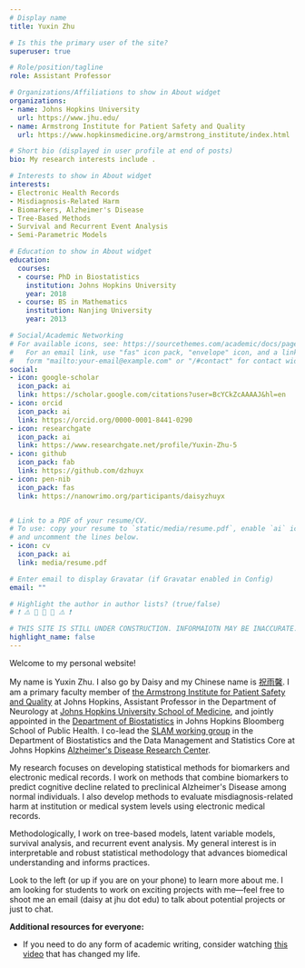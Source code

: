 ```yaml
---
# Display name
title: Yuxin Zhu

# Is this the primary user of the site?
superuser: true

# Role/position/tagline
role: Assistant Professor

# Organizations/Affiliations to show in About widget
organizations:
- name: Johns Hopkins University
  url: https://www.jhu.edu/
- name: Armstrong Institute for Patient Safety and Quality
  url: https://www.hopkinsmedicine.org/armstrong_institute/index.html

# Short bio (displayed in user profile at end of posts)
bio: My research interests include .

# Interests to show in About widget
interests:
- Electronic Health Records
- Misdiagnosis-Related Harm
- Biomarkers, Alzheimer's Disease
- Tree-Based Methods
- Survival and Recurrent Event Analysis
- Semi-Parametric Models

# Education to show in About widget
education:
  courses:
  - course: PhD in Biostatistics
    institution: Johns Hopkins University
    year: 2018
  - course: BS in Mathematics
    institution: Nanjing University
    year: 2013

# Social/Academic Networking
# For available icons, see: https://sourcethemes.com/academic/docs/page-builder/#icons
#   For an email link, use "fas" icon pack, "envelope" icon, and a link in the
#   form "mailto:your-email@example.com" or "/#contact" for contact widget.
social:
- icon: google-scholar
  icon_pack: ai
  link: https://scholar.google.com/citations?user=BcYCkZcAAAAJ&hl=en
- icon: orcid
  icon_pack: ai
  link: https://orcid.org/0000-0001-8441-0290
- icon: researchgate
  icon_pack: ai
  link: https://www.researchgate.net/profile/Yuxin-Zhu-5
- icon: github
  icon_pack: fab
  link: https://github.com/dzhuyx
- icon: pen-nib
  icon_pack: fas
  link: https://nanowrimo.org/participants/daisyzhuyx


# Link to a PDF of your resume/CV.
# To use: copy your resume to `static/media/resume.pdf`, enable `ai` icons in `params.toml`, 
# and uncomment the lines below.
- icon: cv
  icon_pack: ai
  link: media/resume.pdf

# Enter email to display Gravatar (if Gravatar enabled in Config)
email: ""

# Highlight the author in author lists? (true/false)
# ❗️ ⚠️ 🚧 🚧 🚧 ⚠️ ❗️

# THIS SITE IS STILL UNDER CONSTRUCTION. INFORMAIOTN MAY BE INACCURATE.
highlight_name: false
---
```



Welcome to my personal website! 

My name is Yuxin Zhu. I also go by Daisy and my Chinese name is [祝雨馨](https://www.name-coach.com/yuxin-zhu-15d331b8-8dc2-4c44-8206-ef685ebf2bdb). I am a primary faculty member of [the Armstrong Institute for Patient Safety and Quality](https://www.hopkinsmedicine.org/armstrong_institute/index.html) at Johns Hopkins, Assistant Professor in the Department of Neurology at [Johns Hopkins University School of Medicine](https://www.hopkinsmedicine.org/som/), and jointly appointed in the [Department of Biostatistics](https://publichealth.jhu.edu/departments/biostatistics) in Johns Hopkins Bloomberg School of Public Health. I co-lead the [SLAM working group](https://sites.google.com/site/jhuslamgroup/) in the Department of Biostatistics and the Data Management and Statistics Core at Johns Hopkins [Alzheimer's Disease Research Center](https://alzresearch.org/).

My research focuses on developing statistical methods for biomarkers and electronic medical records. I work on methods that combine biomarkers to predict cognitive decline related to preclinical Alzheimer's Disease among normal individuals. I also develop methods to evaluate misdiagnosis-related harm at institution or medical system levels using electronic medical records. 

Methodologically, I work on tree-based models, latent variable models, survival analysis, and recurrent event analysis. My general interest is in interpretable and robust statistical methodology that advances biomedical understanding and informs practices.

Look to the left (or up if you are on your phone) to learn more about me. I am looking for students to work on exciting projects with me—feel free to shoot me an email (daisy at jhu dot edu) to talk about potential projects or just to chat.

**Additional resources for everyone:**
- If you need to do any form of academic writing, consider watching [this video](https://youtu.be/vtIzMaLkCaM?si=UwUsmy4sCUUESphI) that has changed my life.